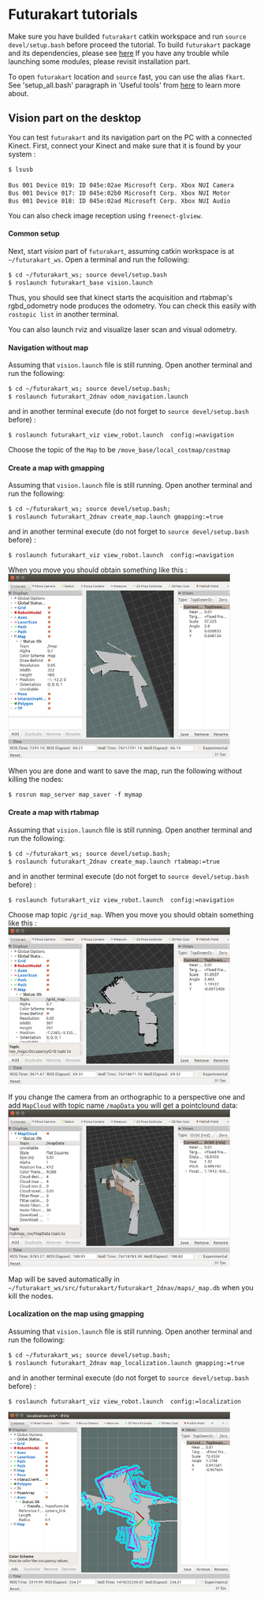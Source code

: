 # Futurakart tutorials

Make sure you have builded `futurakart` catkin workspace and run `source devel/setup.bash` 
before proceed the tutorial. To build `futurakart` package and its dependencies, please see [here](./RPI-ROS-Installation.md)
If you have any trouble while launching some modules, please revisit installation part.

To open `futurakart` location and `source` fast, you can use the alias `fkart`. 
See 'setup_all.bash' paragraph in 'Useful tools' from [here](./README.md) to learn more about.


## Vision part on the desktop

You can test `futurakart` and its navigation part on the PC with a connected Kinect. 
First, connect your Kinect and make sure that it is found by your system :
```
$ lsusb

Bus 001 Device 019: ID 045e:02ae Microsoft Corp. Xbox NUI Camera
Bus 001 Device 017: ID 045e:02b0 Microsoft Corp. Xbox NUI Motor
Bus 001 Device 018: ID 045e:02ad Microsoft Corp. Xbox NUI Audio

```
You can also check image reception using `freenect-glview`. 

#### Common setup
Next, start *vision* part of `futurakart`, assuming catkin workspace is at `~/futurakart_ws`. Open a terminal and run the following: 
```
$ cd ~/futurakart_ws; source devel/setup.bash
$ roslaunch futurakart_base vision.launch 
```
Thus, you should see that kinect starts the acquisition and rtabmap's rgbd_odometry node produces the odometry. You can check this easily with
`rostopic list` in another terminal.

You can also launch rviz and visualize laser scan and visual odometry. 

#### Navigation without map
Assuming that `vision.launch` file is still running. Open another terminal and run the following:
```
$ cd ~/futurakart_ws; source devel/setup.bash;
$ roslaunch futurakart_2dnav odom_navigation.launch
```
and in another terminal execute (do not forget to `source devel/setup.bash` before) :
```
$ roslaunch futurakart_viz view_robot.launch  config:=navigation
```
Choose the topic of the `Map` to be `/move_base/local_costmap/costmap`


#### Create a map with gmapping
Assuming that `vision.launch` file is still running. Open another terminal and run the following:
```
$ cd ~/futurakart_ws; source devel/setup.bash;
$ roslaunch futurakart_2dnav create_map.launch gmapping:=true
```
and in another terminal execute (do not forget to `source devel/setup.bash` before) :
```
$ roslaunch futurakart_viz view_robot.launch  config:=navigation
```
When you move you should obtain something like this :
![img1](img/create_map_gmapping.png)

When you are done and want to save the map, run the following without killing the nodes:
```
$ rosrun map_server map_saver -f mymap
```

#### Create a map with rtabmap
Assuming that `vision.launch` file is still running. Open another terminal and run the following:
```
$ cd ~/futurakart_ws; source devel/setup.bash;
$ roslaunch futurakart_2dnav create_map.launch rtabmap:=true
```
and in another terminal execute (do not forget to `source devel/setup.bash` before) :
```
$ roslaunch futurakart_viz view_robot.launch  config:=navigation
```
Choose map topic `/grid_map`. When you move you should obtain something like this :
![img2](img/create_map_rtabmap.png)

If you change the camera from an orthographic to a perspective one and add `MapCloud` with topic name `/mapData` you will get a pointclound data:
![img3](img/create_map_rtabmap2.png)

Map will be saved automatically in `~/futurakart_ws/src/futurakart/futurakart_2dnav/maps/_map.db` when you kill the nodes. 

#### Localization on the map using gmapping
Assuming that `vision.launch` file is still running. Open another terminal and run the following:
```
$ cd ~/futurakart_ws; source devel/setup.bash;
$ roslaunch futurakart_2dnav map_localization.launch gmapping:=true
```
and in another terminal execute (do not forget to `source devel/setup.bash` before) :
```
$ roslaunch futurakart_viz view_robot.launch  config:=localization
```
![img4](img/map_loc_gmapping.png)

